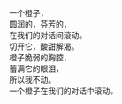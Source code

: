 <p class="has-line-data" data-line-start="4" data-line-end="12">一个橙子，<br>
圆润的，芬芳的，<br>
在我们的对话间滚动。<br>
切开它，酸甜解渴。<br>
橙子脆弱的胸腔，<br>
蓄满它的眼泪，<br>
所以我不动。<br>
一个橙子在我们的对话中滚动。</p>
